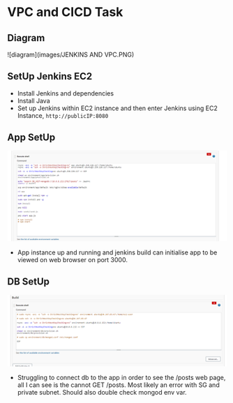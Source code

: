 # VPC and CICD Task

## Diagram
![diagram](images/JENKINS AND VPC.PNG)

## SetUp Jenkins EC2
- Install Jenkins and dependencies
- Install Java 
- Set up Jenkins within EC2 instance and then enter Jenkins using EC2 Instance, `http://publicIP:8080`


## App SetUp
![app code](images/app_code.PNG)
- App instance up and running and jenkins build can initialise app to be viewed on web browser on port 3000. 

## DB SetUp
![DB Code](images/db_code.PNG)
- Struggling to connect db to the app in order to see the /posts web page, all I can see is the cannot GET /posts. Most likely an error with SG and private subnet. Should also double check mongod env var. 
